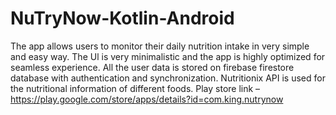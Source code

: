 # NuTryNow-Kotlin-Android
The app allows users to monitor their daily nutrition intake in very simple and easy way. The Ul is very minimalistic and the app is highly optimized for seamless experience. All the user data is stored on firebase firestore database with authentication and synchronization. Nutritionix API is used for the nutritional information of different foods.
Play store link –
https://play.google.com/store/apps/details?id=com.king.nutrynow

